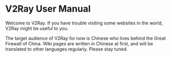 # V2Ray User Manual

Welcome to V2Ray. If you have trouble visiting some websites in the world, V2Ray might be useful to you.

The target audience of V2Ray for now is Chinese who lives behind the Great Firewall of China. Wiki pages are written in Chinese at first, and will be translated to other languages regularly. Please stay tuned.

